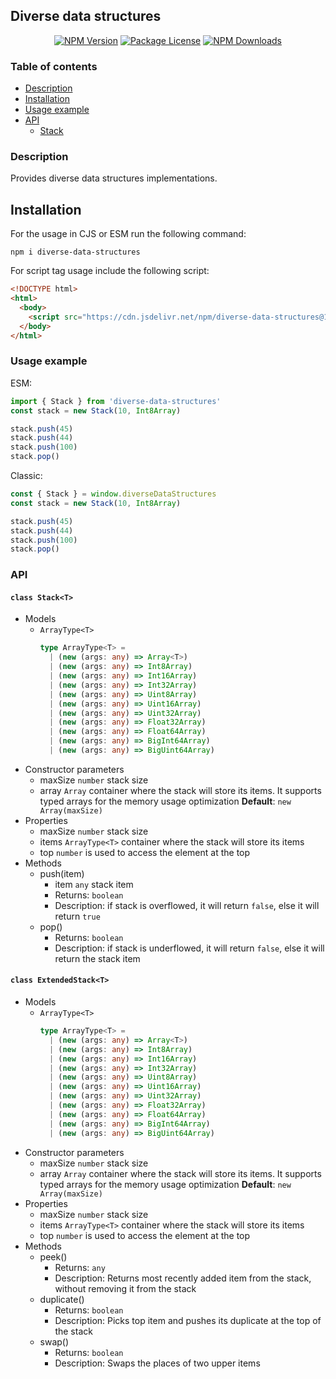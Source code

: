 ## Diverse data structures

<p align="center">
  <a href="https://www.npmjs.com/package/decimal-subtract" target="_blank"><img src="https://img.shields.io/npm/v/decimal-subtract.svg" alt="NPM Version" /></a>
  <a href="https://www.npmjs.com/package/decimal-subtract" target="_blank"><img src="https://img.shields.io/npm/l/decimal-subtract.svg" alt="Package License" /></a>
  <a href="https://www.npmjs.com/package/decimal-subtract" target="_blank"><img src="https://img.shields.io/npm/dm/decimal-subtract.svg" alt="NPM Downloads" /></a>
</p>

### Table of contents

- [Description](#Description)
- [Installation](#Installation)
- [Usage example](#Usage-example)
- [API](#API)
  - [Stack](#Stack)

### Description

Provides diverse data structures implementations.

## Installation

For the usage in CJS or ESM run the following command:

```console
npm i diverse-data-structures
```

For script tag usage include the following script:

```html
<!DOCTYPE html>
<html>
  <body>
    <script src="https://cdn.jsdelivr.net/npm/diverse-data-structures@1.1.0/dist/diverse-data-structures.min.js"></script>
  </body>
</html>
```

### Usage example

ESM:

```ts
import { Stack } from 'diverse-data-structures'
const stack = new Stack(10, Int8Array)

stack.push(45)
stack.push(44)
stack.push(100)
stack.pop()
```

Classic:

```ts
const { Stack } = window.diverseDataStructures
const stack = new Stack(10, Int8Array)

stack.push(45)
stack.push(44)
stack.push(100)
stack.pop()
```

### API

#### `class Stack<T>`

- Models
  - `ArrayType<T>`
    ```ts
    type ArrayType<T> =
      | (new (args: any) => Array<T>)
      | (new (args: any) => Int8Array)
      | (new (args: any) => Int16Array)
      | (new (args: any) => Int32Array)
      | (new (args: any) => Uint8Array)
      | (new (args: any) => Uint16Array)
      | (new (args: any) => Uint32Array)
      | (new (args: any) => Float32Array)
      | (new (args: any) => Float64Array)
      | (new (args: any) => BigInt64Array)
      | (new (args: any) => BigUint64Array)
    ```
- Constructor parameters
  - maxSize `number` stack size
  - array `Array` container where the stack will store its items. It
    supports typed arrays for the memory usage optimization
    **Default**: `new Array(maxSize)`
- Properties
  - maxSize `number` stack size
  - items `ArrayType<T>` container where the stack will store its items
  - top `number` is used to access the element at the top
- Methods
  - push(item)
    - item `any` stack item
    - Returns: `boolean`
    - Description: if stack is overflowed, it will return `false`, else
      it will return `true`
  - pop()
    - Returns: `boolean`
    - Description: if stack is underflowed, it will return `false`, else
      it will return the stack item

#### `class ExtendedStack<T>`

- Models
  - `ArrayType<T>`
    ```ts
    type ArrayType<T> =
      | (new (args: any) => Array<T>)
      | (new (args: any) => Int8Array)
      | (new (args: any) => Int16Array)
      | (new (args: any) => Int32Array)
      | (new (args: any) => Uint8Array)
      | (new (args: any) => Uint16Array)
      | (new (args: any) => Uint32Array)
      | (new (args: any) => Float32Array)
      | (new (args: any) => Float64Array)
      | (new (args: any) => BigInt64Array)
      | (new (args: any) => BigUint64Array)
    ```
- Constructor parameters
  - maxSize `number` stack size
  - array `Array` container where the stack will store its items. It
    supports typed arrays for the memory usage optimization
    **Default**: `new Array(maxSize)`
- Properties
  - maxSize `number` stack size
  - items `ArrayType<T>` container where the stack will store its items
  - top `number` is used to access the element at the top
- Methods
  - peek()
    - Returns: `any`
    - Description: Returns most recently added item from the stack,
      without removing it from the stack
  - duplicate()
    - Returns: `boolean`
    - Description: Picks top item and pushes its duplicate at the top of
      the stack
  - swap()
    - Returns: `boolean`
    - Description: Swaps the places of two upper items
